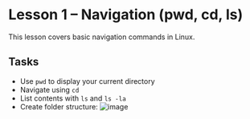 # Lesson 1 – Navigation (pwd, cd, ls)

This lesson covers basic navigation commands in Linux.

## Tasks
- Use `pwd` to display your current directory
- Navigate using `cd`
- List contents with `ls` and `ls -la`
- Create folder structure:
![image](https://github.com/user-attachments/assets/b88386fa-faec-4ac4-97d0-3386c505ab22)
